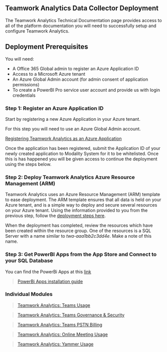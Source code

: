 ## Teamwork Analytics Data Collector Deployment

The Teamwork Analytics Technical Documentation page provides access to all of the platform documentation you will need to successfully setup and configure Teamwork Analytics.

## Deployment Prerequisites

You will need:

- A Office 365 Global admin to register an Azure Application ID
- Access to a Microsoft Azure tenant
- An Azure Global Admin account (for admin consent of application permissions)
- To create a PowerBI Pro service user account and provide us with login credentials

### Step 1: Register an Azure Application ID

Start by registering a new Azure Application in your Azure tenant. 

For this step you will need to use an Azure Global Admin account. 

[Registering Teamwork Analytics as an Azure Application](registerapplication.md)

Once the application has been registered, submit the Application ID of your newly created application to Modality System for it to be whitelisted. Once this is has happened you will be given access to continue the deployment using the steps below.

### Step 2: Deploy Teamwork Analytics Azure Resource Management (ARM)

Teamwork Analytics uses an Azure Resource Management (ARM) template to ease deployment. The ARM template ensures that all data is held on your Azure tenant, and is a simple way to deploy and secure several resources on your Azure tenant. Using the information provided to you from the previous step, follow the [deployment steps here](deploytwa.md).

When the deployment has completed, review the resources which have been created within the resource group. One of the resources is a SQL Server with a name similar to *twa-aaa1bb2c3dd4e*. Make a note of this name.

### Step 3: Get PowerBI Apps from the App Store and Connect to your SQL Database

You can find the PowerBi Apps at this [link](https://modalitysoftware.com/twa) 

>[PowerBi Apps installation guide](twa/PowerBIAppsAdminInstallGuide.md)

### Individual Modules
>[Teamwork Analytics: Teams Usage](twa/ModalityTeamsUsage.md)

>[Teamwork Analytics: Teams Governance & Security](twa/ModalityTeamsGovernanceAndSecurity.md)

>[Teamwork Analytics: Teams PSTN Billing](twa/ModalityPSTNBilling.md)

>[Teamwork Analytics: Online Meeting Usage](twa/ModalityOnlineMeetingUsage.md)

>[Teamwork Analytics: Yammer Usage](twa/ModalityYammerUsage.md)
